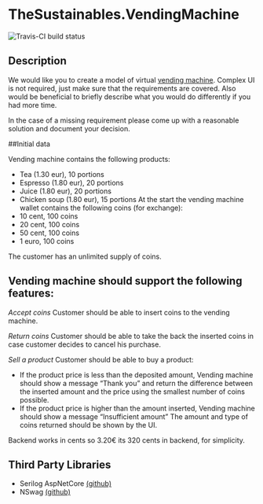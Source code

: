 # TheSustainables.VendingMachine

![Travis-CI build status](https://travis-ci.com/bison92/TheSustainables.VendingMachine.svg?branch=master)

## Description
We would like you to create a model of virtual [vending machine](https://en.wikipedia.org/wiki/Vending_machine).
Complex UI is not required, just make sure that the requirements are covered. 
Also would be beneficial to briefly describe what you would do differently if you had more time.

In the case of a missing requirement please come up with a reasonable solution and document your decision.

##Initial data

Vending machine contains the following products:
* Tea (1.30 eur), 10 portions
* Espresso (1.80 eur), 20 portions
* Juice  (1.80 eur), 20 portions
* Chicken soup (1.80 eur), 15 portions
At the start the vending machine wallet contains the following coins (for exchange):
* 10 cent, 100 coins
* 20 cent, 100 coins
* 50 cent, 100 coins
* 1 euro, 100 coins

The customer has an unlimited supply of coins.

## Vending machine should support the following features:

*Accept coins* Customer should be able to insert coins to the vending machine.

*Return coins* Customer should be able to take the back the inserted coins in case customer decides to cancel his purchase.

*Sell a product* Customer should be able to buy a product:
* If the product price is less than the deposited amount, Vending machine should show a message “Thank you” and return the difference between the inserted amount and the price using the smallest number of coins possible.
* If the product price is higher than the amount inserted, Vending machine should show a message “Insufficient amount”
The amount and type of coins returned should be shown by the UI.

Backend works in cents so 3.20€ its 320 cents in backend, for simplicity. 

## Third Party Libraries 

* Serilog AspNetCore [(github)](https://github.com/serilog/serilog-aspnetcore)
* NSwag [(github)](https://github.com/RicoSuter/NSwag)

